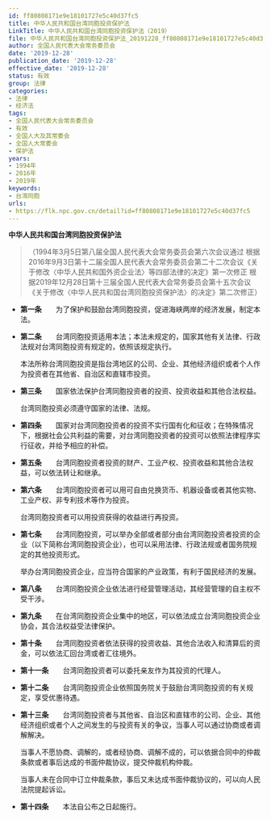 ```yaml
---
id: ff80808171e9e18101727e5c40d37fc5
title: 中华人民共和国台湾同胞投资保护法
LinkTitle: 中华人民共和国台湾同胞投资保护法（2019）
file: 中华人民共和国台湾同胞投资保护法_20191228_ff80808171e9e18101727e5c40d37fc5.docx
author: 全国人民代表大会常务委员会
date: '2019-12-28'
publication_date: '2019-12-28'
effective_date: '2019-12-28'
status: 有效
group: 法律
categories:
- 法律
- 经济法
tags:
- 全国人民代表大会常务委员会
- 有效
- 全国人大及其常委会
- 全国人大常委会
- 保护法
years:
- 1994年
- 2016年
- 2019年
keywords:
- 台湾同胞
urls:
- https://flk.npc.gov.cn/detail?id=ff80808171e9e18101727e5c40d37fc5
---
```


**中华人民共和国台湾同胞投资保护法**

> （1994年3月5日第八届全国人民代表大会常务委员会第六次会议通过 根据2016年9月3日第十二届全国人民代表大会常务委员会第二十二次会议《关于修改〈中华人民共和国外资企业法〉等四部法律的决定》第一次修正 根据2019年12月28日第十三届全国人民代表大会常务委员会第十五次会议《关于修改〈中华人民共和国台湾同胞投资保护法〉的决定》第二次修正）

- **第一条**　　为了保护和鼓励台湾同胞投资，促进海峡两岸的经济发展，制定本法。

- **第二条**　　台湾同胞投资适用本法；本法未规定的，国家其他有关法律、行政法规对台湾同胞投资有规定的，依照该规定执行。

  本法所称台湾同胞投资是指台湾地区的公司、企业、其他经济组织或者个人作为投资者在其他省、自治区和直辖市投资。

- **第三条**　　国家依法保护台湾同胞投资者的投资、投资收益和其他合法权益。

  台湾同胞投资必须遵守国家的法律、法规。

- **第四条**　　国家对台湾同胞投资者的投资不实行国有化和征收；在特殊情况下，根据社会公共利益的需要，对台湾同胞投资者的投资可以依照法律程序实行征收，并给予相应的补偿。

- **第五条**　　台湾同胞投资者投资的财产、工业产权、投资收益和其他合法权益，可以依法转让和继承。

- **第六条**　　台湾同胞投资者可以用可自由兑换货币、机器设备或者其他实物、工业产权、非专利技术等作为投资。

  台湾同胞投资者可以用投资获得的收益进行再投资。

- **第七条**　　台湾同胞投资，可以举办全部或者部分由台湾同胞投资者投资的企业（以下简称台湾同胞投资企业），也可以采用法律、行政法规或者国务院规定的其他投资形式。

  举办台湾同胞投资企业，应当符合国家的产业政策，有利于国民经济的发展。

- **第八条**　　台湾同胞投资企业依法进行经营管理活动，其经营管理的自主权不受干涉。

- **第九条**　　在台湾同胞投资企业集中的地区，可以依法成立台湾同胞投资企业协会，其合法权益受法律保护。

- **第十条**　　台湾同胞投资者依法获得的投资收益、其他合法收入和清算后的资金，可以依法汇回台湾或者汇往境外。

- **第十一条**　　台湾同胞投资者可以委托亲友作为其投资的代理人。

- **第十二条**　　台湾同胞投资企业依照国务院关于鼓励台湾同胞投资的有关规定，享受优惠待遇。

- **第十三条**　　台湾同胞投资者与其他省、自治区和直辖市的公司、企业、其他经济组织或者个人之间发生的与投资有关的争议，当事人可以通过协商或者调解解决。

  当事人不愿协商、调解的，或者经协商、调解不成的，可以依据合同中的仲裁条款或者事后达成的书面仲裁协议，提交仲裁机构仲裁。

  当事人未在合同中订立仲裁条款，事后又未达成书面仲裁协议的，可以向人民法院提起诉讼。

- **第十四条**　　本法自公布之日起施行。
